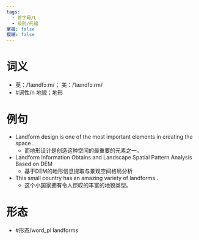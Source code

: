 ```yaml
---
tags:
  - 首字母/L
  - 级别/托福
掌握: false
模糊: false
---
```

# 词义
- 英：/ˈlændfɔːm/； 美：/ˈlændfɔːrm/
- #词性/n  地貌；地形
# 例句
- Landform design is one of the most important elements in creating the space .
	- 而地形设计是创造这种空间的最重要的元素之一。
- Landform Information Obtains and Landscape Spatial Pattern Analysis Based on DEM
	- 基于DEM的地形信息提取与景观空间格局分析
- This small country has an amazing variety of landforms .
	- 这个小国家拥有令人惊叹的丰富的地貌类型。
# 形态
- #形态/word_pl landforms
